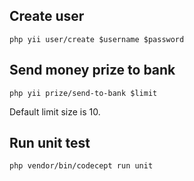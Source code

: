 Create user
------------

~~~
php yii user/create $username $password
~~~

Send money prize to bank
------------

~~~
php yii prize/send-to-bank $limit
~~~

Default limit size is 10.

Run unit test
------------

~~~
php vendor/bin/codecept run unit
~~~




